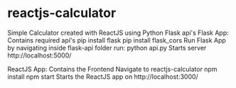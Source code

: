 # reactjs-calculator
Simple Calculator created with ReactJS using Python Flask api's
Flask App: Contains required api's
pip install flask
pip install flask_cors
Run Flask App by navigating inside flask-api folder
run: python api.py
Starts server http://localhost:5000/

ReactJS App: Contains the Frontend
Navigate to reactjs-calculator 
npm install
npm start
Starts the ReactJS app on http://localhost:3000/






